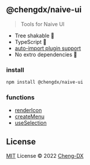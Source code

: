 ## @chengdx/naive-ui
> Tools for Naive UI

- Tree shakable 🌲
- TypeScript 🦕
- [auto-import plugin support](./src/auto-import-presets/index.md)
- No extro dependencies 🚀

### install
```sh
npm install @chengdx/naive-ui
```

### functions
- [renderIcon](./src/render-icon/index.md)
- [createMenu](./src/create-menu/index.md)
- [useSelection](./src/use-selection/index.md)

## License
[MIT](./LICENSE) License © 2022 [Cheng-DX](https://github.com/Cheng-DX)
